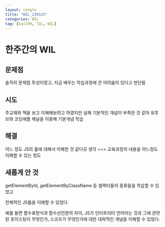 ```yaml
---
layout: single
title: "WIL_230125"
categories: WIL
tag: [Sail99, TIL, WIL]
---
```


# 한주간의 WIL



## 문제점

솔직히 문제점 투성이였고,
지금 배우는 학습과정에 큰 어려움이 있다고 판단됨

## 시도

주교재와 책을 보고 이해해보려고 하였지만 실패 
기본적인 개념이 부족한 것 같아 유투브와 코딩애플 채널을 이용해 기본개념 학습

## 해결

어느 정도 JS의 틀에 대해서 이해한 것 같다곳 생각 ==> 교육과정의 내용을 어느정도 이해할 수 있는 정도

## 새롭게 안 것

getElementById, getElementByClassName 등 셀렉터들의 종류들을 학습할 수 있었고

전체적인 JS틀을 이해할 수 있었다. 

예를 들면 함수표현식과 함수선언문의 차이, 
JS가 인터프리터 언어라는 것과
그에 관련된 호이스팅이 무엇인가, 스코프가 무엇인가에 대한 대략적인 개념을 이해할 수 있었다.